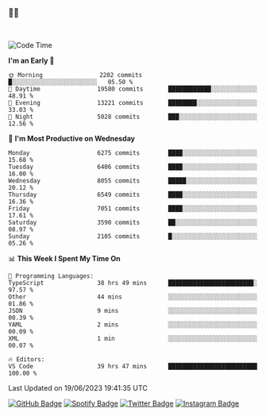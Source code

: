 ### 🤙🍺

<!-- <a href="https://github-readme-stats.vercel.app/api?username=hzak2xx&count_private=true&show_icons=true&theme=dracula">
  <img align="center" src="https://github-readme-stats.vercel.app/api?username=hzak2xx&count_private=true&show_icons=true&theme=dracula" />
</a>
</br> -->
</br>

<!--START_SECTION:waka-->
![Code Time](http://img.shields.io/badge/Code%20Time-2%2C544%20hrs%2038%20mins-blue)

**I'm an Early 🐤** 

```text
🌞 Morning                2202 commits        █░░░░░░░░░░░░░░░░░░░░░░░░   05.50 % 
🌆 Daytime                19580 commits       ████████████░░░░░░░░░░░░░   48.91 % 
🌃 Evening                13221 commits       ████████░░░░░░░░░░░░░░░░░   33.03 % 
🌙 Night                  5028 commits        ███░░░░░░░░░░░░░░░░░░░░░░   12.56 % 
```
📅 **I'm Most Productive on Wednesday** 

```text
Monday                   6275 commits        ████░░░░░░░░░░░░░░░░░░░░░   15.68 % 
Tuesday                  6406 commits        ████░░░░░░░░░░░░░░░░░░░░░   16.00 % 
Wednesday                8055 commits        █████░░░░░░░░░░░░░░░░░░░░   20.12 % 
Thursday                 6549 commits        ████░░░░░░░░░░░░░░░░░░░░░   16.36 % 
Friday                   7051 commits        ████░░░░░░░░░░░░░░░░░░░░░   17.61 % 
Saturday                 3590 commits        ██░░░░░░░░░░░░░░░░░░░░░░░   08.97 % 
Sunday                   2105 commits        █░░░░░░░░░░░░░░░░░░░░░░░░   05.26 % 
```


📊 **This Week I Spent My Time On** 

```text
💬 Programming Languages: 
TypeScript               38 hrs 49 mins      ████████████████████████░   97.57 % 
Other                    44 mins             ░░░░░░░░░░░░░░░░░░░░░░░░░   01.86 % 
JSON                     9 mins              ░░░░░░░░░░░░░░░░░░░░░░░░░   00.39 % 
YAML                     2 mins              ░░░░░░░░░░░░░░░░░░░░░░░░░   00.09 % 
XML                      1 min               ░░░░░░░░░░░░░░░░░░░░░░░░░   00.07 % 

🔥 Editors: 
VS Code                  39 hrs 47 mins      █████████████████████████   100.00 % 
```


 Last Updated on 19/06/2023 19:41:35 UTC
<!--END_SECTION:waka-->

[![GitHub Badge](https://img.shields.io/badge/GitHub-100000?style=for-the-badge&logo=github&logoColor=white)](https://github.com/hzak2xx)
[![Spotify Badge](https://img.shields.io/badge/Spotify-1ED760?&style=for-the-badge&logo=spotify&logoColor=white)](https://open.spotify.com/user/uf90s6sbbh75a1mt44clkhkvf)
[![Twitter Badge](https://img.shields.io/badge/Twitter-1DA1F2?style=for-the-badge&logo=twitter&logoColor=white)](https://twitter.com/hzak2xx)
[![Instagram Badge](https://img.shields.io/badge/Instagram-E4405F?style=for-the-badge&logo=instagram&logoColor=white)](https://www.instagram.com/hzak2xx/)
